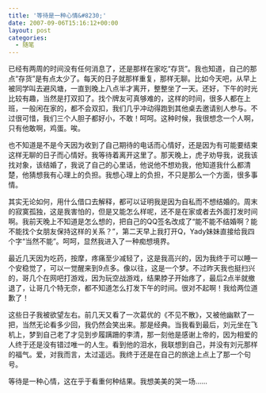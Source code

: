 ```yaml
---
title: '等待是一种心情&#8230;'
date: 2007-09-06T15:16:12+00:00
layout: post
categories:
  - 随笔
---
```

已经有两周的时间没有任何消息了，还是那样在家吃“存货”。我也知道，自己的那点“存货”是有点太少了。每天的日子就那样重复，那样无聊。比如今天吧，从早上被同学叫去避风塘，一直到晚上八点半才离开，整整坐了一天。还好，下午的时光比较有趣，当然是打双扣了。找个牌友可真够难的，这样的时间，很多人都在上班，一般闲在家的，都不会双扣，我们几乎冲动得跑到其他桌去邀请别人参与。不过很可惜，我们三个人胆子都好小，不敢！呵呵。这种时候，我很想念一个人啊，只有他敢啊，鸡蛋。唉。

也不知道是不是今天因为收到了自己期待的电话而心情好，还是因为有可能要结束这样无聊的日子而心情好。我等待着离开这里了。那天晚上，虎子劝导我，说我该找对象，该结婚了，我说了自己的心里话，他说他不想劝我，他知道我什么都清楚，他猜想我有心理上的负担。我想心理上的负担，不只是那么一个方面，很多事情。
<!--more-->
其实无论如何，用什么借口去解释，都可以证明我是因为自私而不想结婚的。周末的寂寞孤独，这是我害怕的，但是又能怎么样呢，还不是在家或者去外面打发时间啊。我前天晚上不知道是怎么想的，把自己的QQ签名改成了“能不能不结婚啊？能不能找个女朋友保持这样的关系？”，第二天早上我打开Q，Yady妹妹直接给我四个字“当然不能”。呵呵，显然我进入了一种痴想境界。

最近几天因为吃药，按摩，疼痛至少减轻了，这是我高兴的，因为我终于可以睡一个安稳觉了，可以一觉醒来到9点多。像以往，这是一个梦。不过昨天我也挺扫兴的，哥几个在网吧打游戏，因为玩空战游戏，结果脖子开始疼了，最后2点半就撤退了，让哥几个特无奈，都不知道怎么打发下午的时间。很对不起啊！我给两位道歉了！

这些日子我被欲望左右。前几天又看了一次葛优的《不见不散》，又被他幽默了一把，当然无论看多少回，我仍然会笑出来。那是经典。当我看到最后，刘元坐在飞机上，梦到自己老了才见到步履蹒跚的李清，那一刻他是感谢上帝的，因为相爱的人终于还是没有错过唯一的人生。看到他的泪水，我联想到自己，并没有刘元那样的福气。爱，对我而言，太过遥远。我终于还是在自己的旅途上点上了那一个句号。

等待是一种心情，这在乎于看重何种结果。我想美美的哭一场……